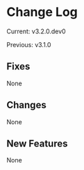 # Change Log

Current: v3.2.0.dev0

Previous: v3.1.0

## Fixes

None

## Changes

None

## New Features

None